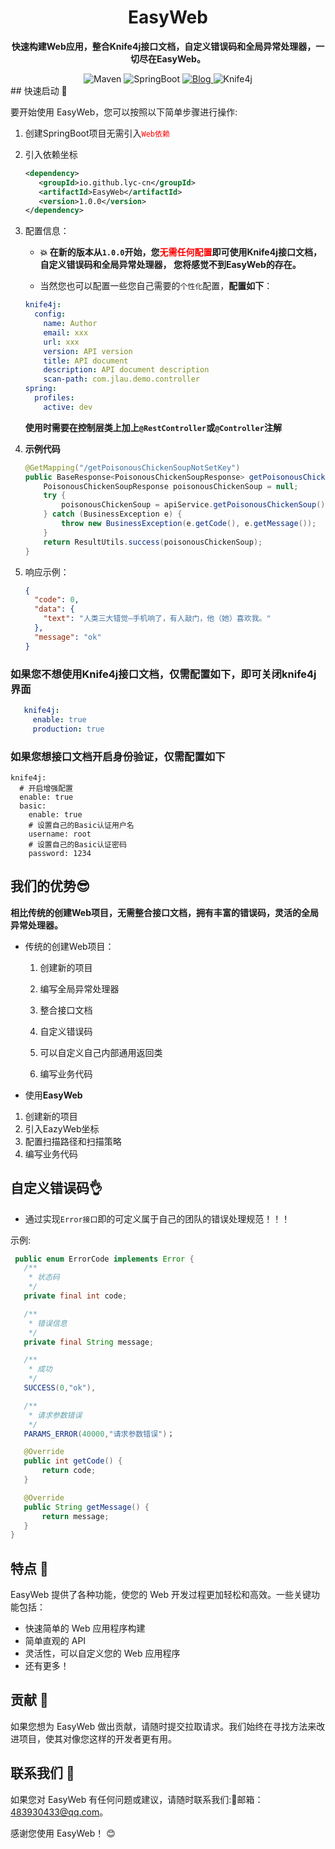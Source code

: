 <h1 align="center">EasyWeb</h1>
<p align="center"><strong>快速构建Web应用，整合Knife4j接口文档，自定义错误码和全局异常处理器，一切尽在EasyWeb。</strong></p>

<div align="center">
    <img alt="Maven" src="https://raster.shields.io/badge/Maven-3.8.1-red.svg"/>
   <img alt="SpringBoot" src="https://raster.shields.io/badge/SpringBoot-2.7+-green.svg"/>
    <a href="http://124.70.165.167/">
    <img alt="Blog" src="https://raster.shields.io/badge/Blog-LYC-blue.svg"/>
    </a>
        <img alt="Knife4j" src="https://raster.shields.io/badge/Knife4j-3.0+-orange.svg"/>
</div>
## 快速启动 🏁

要开始使用 EasyWeb，您可以按照以下简单步骤进行操作:

1. 创建SpringBoot项目无需引入<span style="color:red">`Web依赖`</span>

2. 引入依赖坐标

   ```xml
   <dependency>
      <groupId>io.github.lyc-cn</groupId>
      <artifactId>EasyWeb</artifactId>
      <version>1.0.0</version>
   </dependency>
   ```

3. 配置信息：

   - **💥 在新的版本从`1.0.0`开始，您<span style="color:red">无需任何配置</span>即可使用Knife4j接口文档，自定义错误码和全局异常处理器， 您将感觉不到EasyWeb的存在。**

   - 当然您也可以配置一些您自己需要的`个性化`配置，**配置如下**：

   ```yml
   knife4j:
     config:
       name: Author
       email: xxx
       url: xxx
       version: API version
       title: API document
       description: API document description
       scan-path: com.jlau.demo.controller
   spring:
     profiles:
       active: dev
   ```

   **使用时需要在控制层类上加上`@RestController`或`@Controller`注解**

4. **示例代码**

    ```java
    @GetMapping("/getPoisonousChickenSoupNotSetKey")
    public BaseResponse<PoisonousChickenSoupResponse> getPoisonousChickenSoupNotSetKey() {
        PoisonousChickenSoupResponse poisonousChickenSoup = null;
        try {
            poisonousChickenSoup = apiService.getPoisonousChickenSoup();
        } catch (BusinessException e) {
            throw new BusinessException(e.getCode(), e.getMessage());
        }
        return ResultUtils.success(poisonousChickenSoup);
    }
    ```

5. 响应示例：

    ```json
    {
      "code": 0,
      "data": {
        "text": "人类三大错觉—手机响了，有人敲门，他（她）喜欢我。"
      },
      "message": "ok"
    }
    ```

### 如果您不想使用Knife4j接口文档，仅需配置如下，即可关闭knife4j界面

 ```yml
    knife4j:
      enable: true
      production: true
 ```

### 如果您想接口文档开启身份验证，仅需配置如下

```
knife4j:
  # 开启增强配置
  enable: true
  basic:
    enable: true
    # 设置自己的Basic认证用户名
    username: root
    # 设置自己的Basic认证密码
    password: 1234
```

## 我们的优势😎

**相比传统的创建Web项目，无需整合接口文档，拥有丰富的错误码，灵活的全局异常处理器。**

- 传统的创建Web项目：

    1. 创建新的项目

    2. 编写全局异常处理器

    3. 整合接口文档

    4. 自定义错误码

    5. 可以自定义自己内部通用返回类

    6. 编写业务代码
- 使用**EasyWeb**
1. 创建新的项目
2. 引入EazyWeb坐标
3. 配置扫描路径和扫描策略
4. 编写业务代码

## 自定义错误码👌

- 通过实现`Error接口`即的可定义属于自己的团队的错误处理规范！！！

 示例:

 ```java
  public enum ErrorCode implements Error {
    /**
     * 状态码
     */
    private final int code;

    /**
     * 错误信息
     */
    private final String message;

    /**
     * 成功
     */
    SUCCESS(0,"ok"),

    /**
     * 请求参数错误
     */
    PARAMS_ERROR(40000,"请求参数错误")；

    @Override
    public int getCode() {
        return code;
    }

    @Override
    public String getMessage() {
        return message;
    }
}
 ```

## 特点 🌟

EasyWeb 提供了各种功能，使您的 Web 开发过程更加轻松和高效。一些关键功能包括：

- 快速简单的 Web 应用程序构建
- 简单直观的 API
- 灵活性，可以自定义您的 Web 应用程序
- 还有更多！

## 贡献 🤝

如果您想为 EasyWeb 做出贡献，请随时提交拉取请求。我们始终在寻找方法来改进项目，使其对像您这样的开发者更有用。

## 联系我们 📩

如果您对 EasyWeb 有任何问题或建议，请随时联系我们:📩邮箱：483930433@qq.com。

感谢您使用 EasyWeb！ 😊
